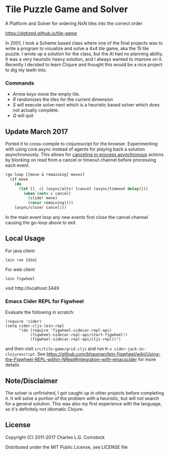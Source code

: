 # Tile Puzzle Game and Solver

A Platform and Solver for ordering NxN tiles into the correct order

https://dgtized.github.io/tile-game

In 2001, I took a Scheme based class where one of the final projects
was to write a program to visualize and solve a 4x4 tile game, aka the
15 tile puzzle.  I wrote up a solution for the class, but the AI had
no planning ability.  It was a very heuristic heavy solution, and I
always wanted to improve on it.  Recently I decided to learn Clojure
and thought this would be a nice project to dig my teeth into.

### Commands

 - *Arrow keys* move the empty tile.
 - *R* randomizes the tiles for the current dimension
 - *S* will execute solve-next which is a heuristic based solver which
  does not actually complete.
 - *Q* will quit

## Update March 2017

Ported it to cross-compile to clojurescript for the browser. Experimenting with
using core.async instead of agents for playing back a solution asynchronously.
This allows
for
[canceling in-process asynchronous](http://blog.lauripesonen.com/go-concurrency-patterns-in-core-async-pipelines-and-cancellation/) actions
by blocking on read from a cancel or timeout channel before processing each
event.

```clojure
(go-loop [[move & remaining] moves]
  (if move
    (do
      (let [[_ c] (async/alts! [cancel (async/timeout delay)])]
        (when (not= c cancel)
          (slide! move)
          (recur remaining))))
    (async/close! cancel)))
```

In the main event loop any new events first close the cancel channel
causing the go-loop above to exit.

## Local Usage

For java client:

    lein run [dim]

For web client

    lein figwheel

visit http://localhost:3449

### Emacs Cider REPL for Figwheel

Evaluate the following in scratch:

```elisp
(require 'cider)
(setq cider-cljs-lein-repl
      "(do (require 'figwheel-sidecar.repl-api)
           (figwheel-sidecar.repl-api/start-figwheel!)
           (figwheel-sidecar.repl-api/cljs-repl))")
```

and then visit `src/tile-game/grid.cljs` and run `M-x cider-jack-in-clojurescript`.  See https://github.com/bhauman/lein-figwheel/wiki/Using-the-Figwheel-REPL-within-NRepl#integration-with-emacscider for more details.

## Note/Disclaimer

The solver is unfinished, I got caught up in other projects before
completing it. It will solve a portion of the problem with a
heuristic, but will not search for a general solution. This was also
my first experience with the language, so it's definitely not
idiomatic Clojure.

## License

Copyright (C) 2011-2017 Charles L.G. Comstock

Distributed under the MIT Public License, see LICENSE file

